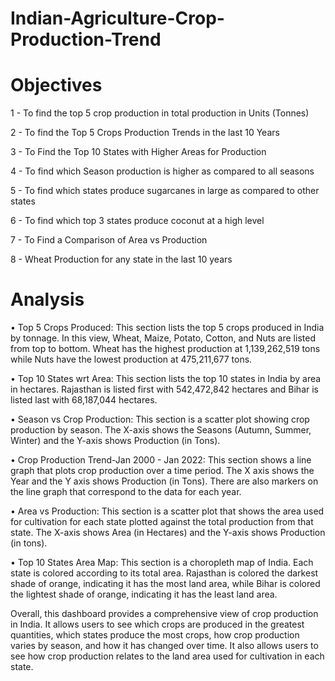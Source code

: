 # Indian-Agriculture-Crop-Production-Trend

# Objectives

1 - To find the top 5 crop production in total production in Units (Tonnes)

2 - To find the Top 5 Crops Production Trends in the last 10 Years 

3 - To Find the Top 10 States with Higher Areas for Production

4 - To find which Season production is higher as compared to all seasons

5 - To find which states produce sugarcanes in large as compared to other states

6 - To find which top 3 states produce coconut at a high level

7 - To Find a Comparison of Area vs Production

8 - Wheat Production  for any state in the last 10  years

# Analysis

•	Top 5 Crops Produced: This section lists the top 5 crops produced in India by tonnage. In this view, Wheat, Maize, Potato, Cotton, and Nuts are listed from top to bottom. Wheat has the highest production at 1,139,262,519 tons while Nuts have the lowest production at 475,211,677 tons.

•	Top 10 States wrt Area: This section lists the top 10 states in India by area in hectares. Rajasthan is listed first with 542,472,842 hectares and Bihar is listed last with 68,187,044 hectares.

•	Season vs Crop Production: This section is a scatter plot showing crop production by season. The X-axis shows the Seasons (Autumn, Summer, Winter) and the Y-axis shows Production (in Tons).

•	Crop Production Trend-Jan 2000 - Jan 2022: This section shows a line graph that plots crop production over a time period. The X axis shows the Year and the Y axis shows Production (in Tons). There are also markers on the line graph that correspond to the data for each year.

•	Area vs Production: This section is a scatter plot that shows the area used for cultivation for each state plotted against the total production from that state. The X-axis shows Area (in Hectares) and the Y-axis shows Production (in tons).

•	Top 10 States Area Map: This section is a choropleth map of India. Each state is colored according to its total area. Rajasthan is colored the darkest shade of orange, indicating it has the most land area, while Bihar is colored the lightest shade of orange, indicating it has the least land area.

Overall, this dashboard provides a comprehensive view of crop production in India. It allows users to see which crops are produced in the greatest quantities, which states produce the most crops, how crop production varies by season, and how it has changed over time. It also allows users to see how crop production relates to the land area used for cultivation in each state.
